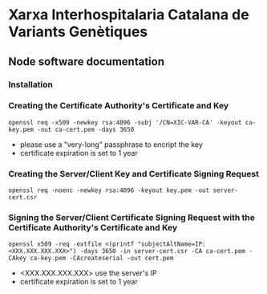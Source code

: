 # Xarxa Interhospitalaria Catalana de Variants Genètiques
## Node software documentation



### Installation



### Creating the Certificate Authority's Certificate and Key
```console
openssl req -x509 -newkey rsa:4096 -subj '/CN=XIC-VAR-CA' -keyout ca-key.pem -out ca-cert.pem -days 3650
```
* please use a "very-long" passphrase to encript the key
* certificate expiration is set to 1 year

### Creating the Server/Client Key and Certificate Signing Request
```console
openssl req -noenc -newkey rsa:4096 -keyout key.pem -out server-cert.csr
```
### Signing the Server/Client Certificate Signing Request with the Certificate Authority's Certificate and Key
```console
openssl x509 -req -extfile <(printf "subjectAltName=IP:<XXX.XXX.XXX.XXX>") -days 3650 -in server-cert.csr -CA ca-cert.pem -CAkey ca-key.pem -CAcreateserial -out cert.pem
```
* <XXX.XXX.XXX.XXX> use the server's IP 
* certificate expiration is set to 1 year